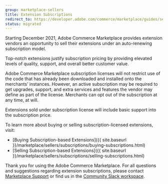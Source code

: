 ```yaml
---
group: marketplace-sellers
title: Extension Subscriptions
redirect_to: https://developer.adobe.com/commerce/marketplace/guides/sellers/subscriptions/extension-subscriptions/
status: migrated
---
```


Starting December 2021, Adobe Commerce Marketplace provides extension vendors an opportunity to sell their extensions under an auto-renewing subscription model.

Top-notch extensions justify subscription pricing by providing elevated levels of quality, support, and overall better customer value.

Adobe Commerce Marketplace subscription licenses will not restrict use of the code that has already been downloaded and installed onto the merchants’ instances. However, an active subscription may be required to get upgrades, support, and extra services and features the vendor may define as part of the license. Merchants can opt out of the subscription at any time, at will.

Extensions sold under subscription license will include basic support into the subscription price.

To learn more about buying or selling subscription-licensed extensions, visit:

-  [Buying Subscription-based Extensions]({{ site.baseurl }}/marketplace/sellers/subscriptions/buying-subscriptions.html)
-  [Selling Subscription-based Extensions]({{ site.baseurl }}/marketplace/sellers/subscriptions/selling-subscriptions.html)

Thank you for using the Adobe Commerce Marketplace. For all questions and suggestions regarding extension subscriptions, please contact [Marketplace Support](https://marketplacesupport.magento.com) or find us in the [Community Slack workspace](https://opensource.magento.com/slack).